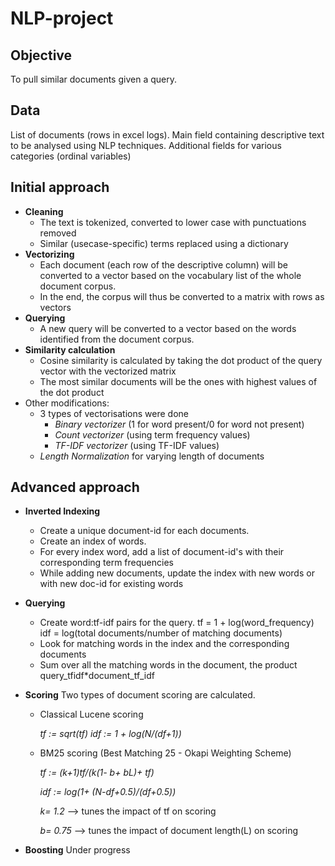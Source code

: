 # NLP-project

## Objective
To pull similar documents given a query.

## Data
List of documents (rows in excel logs). 
Main field containing descriptive text to be analysed using NLP techniques. 
Additional fields for various categories (ordinal variables)

## Initial approach
- **Cleaning** 
    - The text is tokenized, converted to lower case with punctuations removed
    - Similar (usecase-specific) terms replaced using a dictionary
- **Vectorizing** 
    - Each document (each row of the descriptive column) will be converted to a vector based on the vocabulary list of the whole document corpus. 
    - In the end, the corpus will thus be converted to a matrix with rows as vectors
- **Querying**
    - A new query will  be converted to a vector based on the words identified from the document corpus.
- **Similarity calculation**
    - Cosine similarity is calculated by taking the dot product of the query vector with the vectorized matrix
    - The most similar documents will be the ones with highest values of the dot product
- Other modifications:
    - 3 types of vectorisations were done
        - *Binary vectorizer* (1 for word present/0 for word not present)
        - *Count vectorizer* (using term frequency values)
        - *TF-IDF vectorizer* (using TF-IDF values)
    - *Length Normalization* for varying length of documents 


## Advanced approach

- **Inverted Indexing**  
    - Create a unique document-id for each documents.
    - Create an index of words.
    - For every index word, add a list of document-id's with their corresponding term frequencies
    - While adding new documents, update the index with new words or with new doc-id for existing words
    
- **Querying** 
    - Create word:tf-idf pairs for the query. 
        tf = 1 + log(word_frequency)
        idf = log(total documents/number of matching documents)
    - Look for matching words in the index and the corresponding documents
    - Sum over all the matching words in the document, the product query_tfidf*document_tf_idf 

- **Scoring**
    Two types of document scoring are calculated.
    - Classical Lucene scoring

        *tf := sqrt(tf)*
        *idf := 1 + log(N/(df+1))*
    - BM25 scoring (Best Matching 25 - Okapi Weighting Scheme)
    
        *tf := (k+1)*tf/(k(1- b+ b*L)+ tf)*

        *idf := log(1+ (N-df+0.5)/(df+0.5))*

        *k= 1.2* --> tunes the impact of tf on scoring

        *b= 0.75* --> tunes the impact of document length(L) on scoring

- **Boosting**
    Under progress